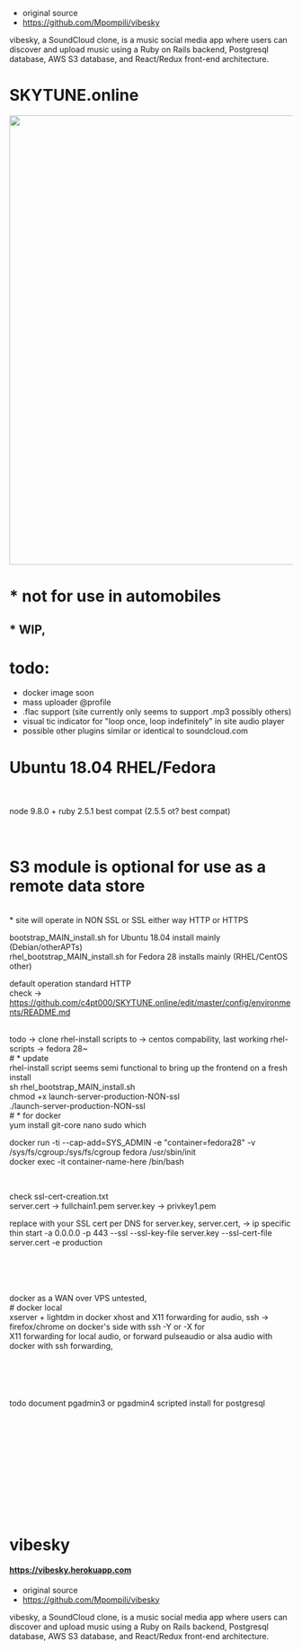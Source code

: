 
* original source
* https://github.com/Mpompili/vibesky

vibesky, a SoundCloud clone, is a music social media app where users can discover and upload music using a Ruby on Rails backend, Postgresql database, AWS S3 database, and React/Redux front-end architecture. 



# SKYTUNE.online

<p align="center"><img src="https://i.imgur.com/wepal9D.jpg" width="800"></p>


# * not for use in automobiles

## * WIP,


# todo:

* docker image soon
* mass uploader @profile
* .flac support (site currently only seems to support .mp3 possibly others)
* visual tic indicator for "loop once, loop indefinitely" in site audio player
* possible other plugins similar or identical to soundcloud.com

# Ubuntu 18.04    RHEL/Fedora

<br>
<br>
node 9.8.0 + ruby 2.5.1 best compat  (2.5.5 ot? best compat)
<br>
<br>
<br>



                                                                       

# S3 module is optional for use as a remote data store
<br>
* site will operate in NON SSL or SSL either way HTTP or HTTPS
<br>

bootstrap_MAIN_install.sh              for Ubuntu 18.04 install mainly (Debian/otherAPTs)
<br>
rhel_bootstrap_MAIN_install.sh          for Fedora 28 installs mainly (RHEL/CentOS other)
<br>

default operation standard HTTP
<br>
check -> https://github.com/c4pt000/SKYTUNE.online/edit/master/config/environments/README.md

<br>
todo -> clone rhel-install scripts to -> centos compability, last working rhel-scripts -> fedora 28~
<br>
# * update 
<br>
rhel-install script seems semi functional to bring up the frontend on a fresh install

<br>
sh rhel_bootstrap_MAIN_install.sh 
<br>
chmod +x launch-server-production-NON-ssl
<br>
./launch-server-production-NON-ssl
<br>
# * for docker
<br>
yum install git-core nano sudo which
<br>

docker run -ti --cap-add=SYS_ADMIN -e "container=fedora28" -v /sys/fs/cgroup:/sys/fs/cgroup fedora /usr/sbin/init 
<br>
docker exec -it container-name-here /bin/bash



<br>

check ssl-cert-creation.txt
<br>
 server.cert -> fullchain1.pem        server.key -> privkey1.pem 
 <br>

replace with your SSL cert per DNS            for server.key, server.cert,   -> ip specific
<br>
thin start -a 0.0.0.0 -p 443 --ssl --ssl-key-file server.key --ssl-cert-file server.cert -e production 


<br>
<br>
<br>


<br>
docker as a WAN over VPS untested,
<br>
# docker local
<br>
xserver + lightdm in docker xhost and X11 forwarding for audio, ssh -> firefox/chrome on docker's side with ssh -Y or -X for 
<br>
X11 forwarding for local audio,                    or forward pulseaudio or alsa audio with docker with ssh forwarding,






<br>
<br>
<br>
<br>
<br>
<br>
todo document pgadmin3 or pgadmin4 scripted install for postgresql 
<br>
<br>
<br>
<br>
<br>
<br>
<br>
<br>
<br>
<br>
<br>
<br>


# vibesky

#### https://vibesky.herokuapp.com


* original source
* https://github.com/Mpompili/vibesky

vibesky, a SoundCloud clone, is a music social media app where users can discover and upload music using a Ruby on Rails backend, Postgresql database, AWS S3 database, and React/Redux front-end architecture. 







